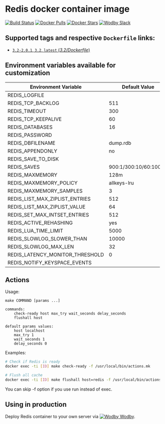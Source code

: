 # Redis docker container image

[![Build Status](https://travis-ci.org/wodby/redis.svg?branch=master)](https://travis-ci.org/wodby/redis)
[![Docker Pulls](https://img.shields.io/docker/pulls/wodby/redis.svg)](https://hub.docker.com/r/wodby/redis)
[![Docker Stars](https://img.shields.io/docker/stars/wodby/redis.svg)](https://hub.docker.com/r/wodby/redis)
[![Wodby Slack](http://slack.wodby.com/badge.svg)](http://slack.wodby.com)

## Supported tags and respective `Dockerfile` links:

- [`3.2-2.0.1`, `3.2`, `latest` (*3.2/Dockerfile*)](https://github.com/wodby/redis/tree/master/3.2/Dockerfile)

## Environment variables available for customization

| Environment Variable | Default Value | Description |
| -------------------- | ------------- | ----------- |
| REDIS_LOGFILE                     |                          | |
| REDIS_TCP_BACKLOG                 | 511                      | | 
| REDIS_TIMEOUT                     | 300                      | |
| REDIS_TCP_KEEPALIVE               | 60                       | |
| REDIS_DATABASES                   | 16                       | |
| REDIS_PASSWORD                    |                          | |
| REDIS_DBFILENAME                  | dump.rdb                 | |                                    
| REDIS_APPENDONLY                  | no                       | |
| REDIS_SAVE_TO_DISK                |                          | |
| REDIS_SAVES                       | 900:1/300:10/60:10000    | |
| REDIS_MAXMEMORY                   | 128m                     | |
| REDIS_MAXMEMORY_POLICY            | allkeys-lru              | |
| REDIS_MAXMEMORY_SAMPLES           | 3                        | |
| REDIS_LIST_MAX_ZIPLIST_ENTRIES    | 512                      | |
| REDIS_LIST_MAX_ZIPLIST_VALUE      | 64                       | |
| REDIS_SET_MAX_INTSET_ENTRIES      | 512                      | |
| REDIS_ACTIVE_REHASHING            | yes                      | |
| REDIS_LUA_TIME_LIMIT              | 5000                     | |
| REDIS_SLOWLOG_SLOWER_THAN         | 10000                    | |
| REDIS_SLOWLOG_MAX_LEN             | 32                       | |
| REDIS_LATENCY_MONITOR_THRESHOLD   | 0                        | |
| REDIS_NOTIFY_KEYSPACE_EVENTS      |                          | |

## Actions

Usage:
```
make COMMAND [params ...]
 
commands:
    check-ready host max_try wait_seconds delay_seconds
    flushall host
    
default params values:
    host localhost
    max_try 1
    wait_seconds 1
    delay_seconds 0
```

Examples:

```bash
# Check if Redis is ready
docker exec -ti [ID] make check-ready -f /usr/local/bin/actions.mk

# Flush all cache
docker exec -ti [ID] make flushall host=redis -f /usr/local/bin/actions.mk
```

You can skip -f option if you use run instead of exec. 

## Using in production

Deploy Redis container to your own server via [![Wodby](https://www.google.com/s2/favicons?domain=wodby.com) Wodby](https://wodby.com).
